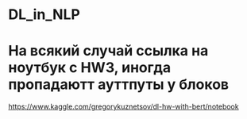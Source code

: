 # DL_in_NLP


# На всякий случай ссылка на ноутбук с HW3, иногда пропадаютт ауттпуты у блоков 
https://www.kaggle.com/gregorykuznetsov/dl-hw-with-bert/notebook
